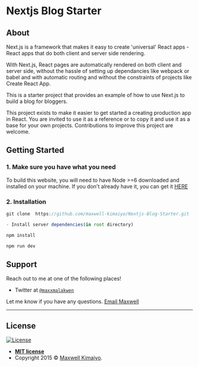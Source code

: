 # Nextjs Blog Starter


## About

Next.js is a framework that makes it easy to create 'universal' React apps - React apps that do both client and server side rendering.

With Next.js, React pages are automatically rendered on both client and server side, without the hassle of setting up dependancies like webpack or babel and with automatic routing and without the constraints of projects like Create React App.

This is a starter project that provides an example of how to use Next.js to build a blog for bloggers.

This project exists to make it easier to get started a creating production app in React. You are invited to use it as a reference or to copy it and use it as a base for your own projects. Contributions to improve this project are welcome.

## Getting Started

### 1. Make sure you have what you need

To build this website, you will need to have Node >=6 downloaded and installed on your machine. If you don't already have it, you can get it <a href="https://nodejs.org/en/download/">HERE</a>

### 2. Installation

```js
git clone  https://github.com/maxwell-kimaiyo/Nextjs-Blog-Starter.git

- Install server dependencies(in root directory)

```

```js
npm install
```

```js
npm run dev
```

## Support

Reach out to me at one of the following places!

- Twitter at <a href="http://twitter.com/maxxmalakwen" target="_blank">`@maxxmalakwen`</a>

Let me know if you have any questions. [Email Maxwell](developerkimaiyo@gmail.com)



---

## License

[![License](http://img.shields.io/:license-mit-blue.svg?style=flat-square)](http://badges.mit-license.org)

- **[MIT license](http://opensource.org/licenses/mit-license.php)**
- Copyright 2015 © <a href="http://fvcproductions.com" target="_blank">Maxwell Kimaiyo</a>.